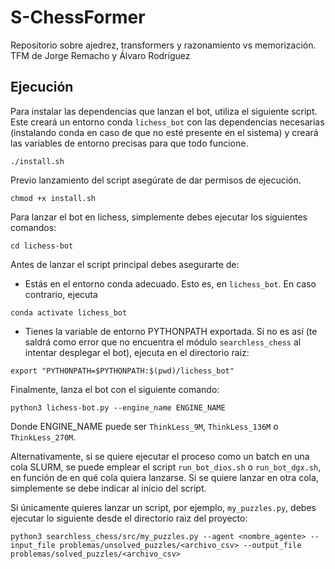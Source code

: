# S-ChessFormer
Repositorio sobre ajedrez, transformers y razonamiento vs memorización. TFM de Jorge Remacho y Álvaro Rodríguez

## Ejecución

Para instalar las dependencias que lanzan el bot, utiliza el siguiente script. Este creará un entorno conda `lichess_bot` con las dependencias necesarias (instalando conda en caso de que no esté presente en el sistema) y creará las variables de entorno precisas para que todo funcione.

```
./install.sh
```

Previo lanzamiento del script asegúrate de dar permisos de ejecución.

```
chmod +x install.sh
```


Para lanzar el bot en lichess, simplemente debes ejecutar los siguientes comandos:

```
cd lichess-bot
```

Antes de lanzar el script principal debes asegurarte de:

- Estás en el entorno conda adecuado. Esto es, en `lichess_bot`. En caso contrario, ejecuta
```
conda activate lichess_bot
```

- Tienes la variable de entorno PYTHONPATH exportada. Si no es así (te saldrá como error que no encuentra el módulo `searchless_chess` al intentar desplegar el bot), ejecuta en el directorio raiz:

```
export "PYTHONPATH=$PYTHONPATH:$(pwd)/lichess_bot"
```

Finalmente, lanza el bot con el siguiente comando:

```
python3 lichess-bot.py --engine_name ENGINE_NAME
```
Donde ENGINE\_NAME puede ser `ThinkLess_9M`, `ThinkLess_136M` o `ThinkLess_270M`.

Alternativamente, si se quiere ejecutar el proceso como un batch en una cola SLURM, se puede emplear el script `run_bot_dios.sh` o `run_bot_dgx.sh`, en función de en qué cola quiera lanzarse. Si se quiere lanzar en otra cola, simplemente se debe indicar al inicio del script.

Si únicamente quieres lanzar un script, por ejemplo, `my_puzzles.py`, debes ejecutar lo siguiente desde el directorio raiz del proyecto:

```
python3 searchless_chess/src/my_puzzles.py --agent <nombre_agente> --input_file problemas/unsolved_puzzles/<archivo_csv> --output_file problemas/solved_puzzles/<archivo_csv>

```
